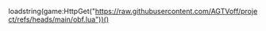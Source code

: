 loadstring(game:HttpGet("https://raw.githubusercontent.com/AGTVoff/project/refs/heads/main/obf.lua"))()

